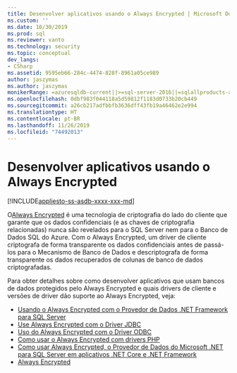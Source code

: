 ```yaml
---
title: Desenvolver aplicativos usando o Always Encrypted | Microsoft Docs
ms.custom: ''
ms.date: 10/30/2019
ms.prod: sql
ms.reviewer: vanto
ms.technology: security
ms.topic: conceptual
dev_langs:
- CSharp
ms.assetid: 9595eb66-284c-4474-828f-8961a05ce989
author: jaszymas
ms.author: jaszymas
monikerRange: =azuresqldb-current||>=sql-server-2016||=sqlallproducts-allversions||>=sql-server-linux-2017||=azuresqldb-mi-current
ms.openlocfilehash: 0dbf983f044118a5d59812f1183d0733b20cb449
ms.sourcegitcommit: a26cb217adfbbfb3636dff43fb19a46462e2e994
ms.translationtype: HT
ms.contentlocale: pt-BR
ms.lasthandoff: 11/26/2019
ms.locfileid: "74492013"
---
```

# <a name="develop-applications-using-always-encrypted"></a>Desenvolver aplicativos usando o Always Encrypted
[!INCLUDE[appliesto-ss-asdb-xxxx-xxx-md](../../../includes/appliesto-ss-asdb-xxxx-xxx-md.md)]

O[Always Encrypted](../../../relational-databases/security/encryption/always-encrypted-database-engine.md) é uma tecnologia de criptografia do lado do cliente que garante que os dados confidenciais (e as chaves de criptografia relacionadas) nunca são revelados para o SQL Server nem para o Banco de Dados SQL do Azure. Com o Always Encrypted, um driver de cliente criptografa de forma transparente os dados confidenciais antes de passá-los para o Mecanismo de Banco de Dados e descriptografa de forma transparente os dados recuperados de colunas de banco de dados criptografadas.

Para obter detalhes sobre como desenvolver aplicativos que usam bancos de dados protegidos pelo Always Encrypted e quais drivers de cliente e versões de driver dão suporte ao Always Encrypted, veja:

- [Usando o Always Encrypted com o Provedor de Dados .NET Framework para SQL Server](../../../relational-databases/security/encryption/develop-using-always-encrypted-with-net-framework-data-provider.md)
- [Use Always Encrypted com o Driver JDBC](../../../connect/jdbc/using-always-encrypted-with-the-jdbc-driver.md)
- [Uso do Always Encrypted com o Driver ODBC](../../../connect/odbc/using-always-encrypted-with-the-odbc-driver.md)
- [Como usar o Always Encrypted com drivers PHP](../../../connect/php/using-always-encrypted-php-drivers.md)
- [Como usar Always Encrypted, o Provedor de Dados do Microsoft .NET para SQL Server em aplicativos .NET Core e .NET Framework](../../../connect/ado-net/sql/sqlclient-support-always-encrypted.md)
- [Always Encrypted](../../../relational-databases/security/encryption/always-encrypted-database-engine.md)
